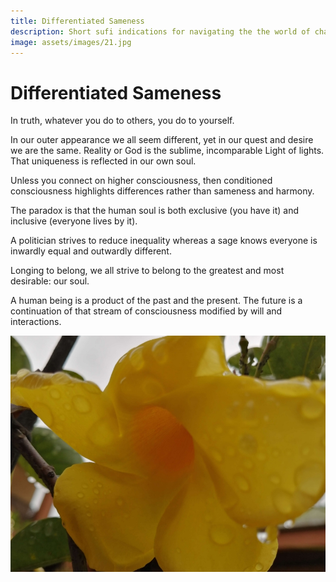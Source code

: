 ```yaml
---
title: Differentiated Sameness
description: Short sufi indications for navigating the the world of changes with knowledge of that which is ever-constant.
image: assets/images/21.jpg
---
```


# Differentiated Sameness

<div class="aphorism-text">

In truth, whatever you do to others, you do to yourself.  

<div class="div"></div>

In our outer appearance we all seem different, yet in our quest and desire we are the same. Reality or God is the sublime, incomparable Light of lights. That uniqueness is reflected in our own soul.  

<div class="div"></div>

Unless you connect on higher consciousness, then conditioned consciousness highlights differences rather than sameness and harmony.  

<div class="div"></div>

The paradox is that the human soul is both exclusive (you have it) and inclusive (everyone lives by it).  

<div class="div"></div>

A politician strives to reduce inequality whereas a sage knows everyone is inwardly equal and outwardly different.  

<div class="div"></div>

Longing to belong, we all strive to belong to the greatest and most desirable: our soul.  

<div class="div"></div>

A human being is a product of the past and the present. The future is a continuation of that stream of consciousness modified by will and interactions. 

<div class="div"></div>

</div>

![](../../assets/images/21.jpg)